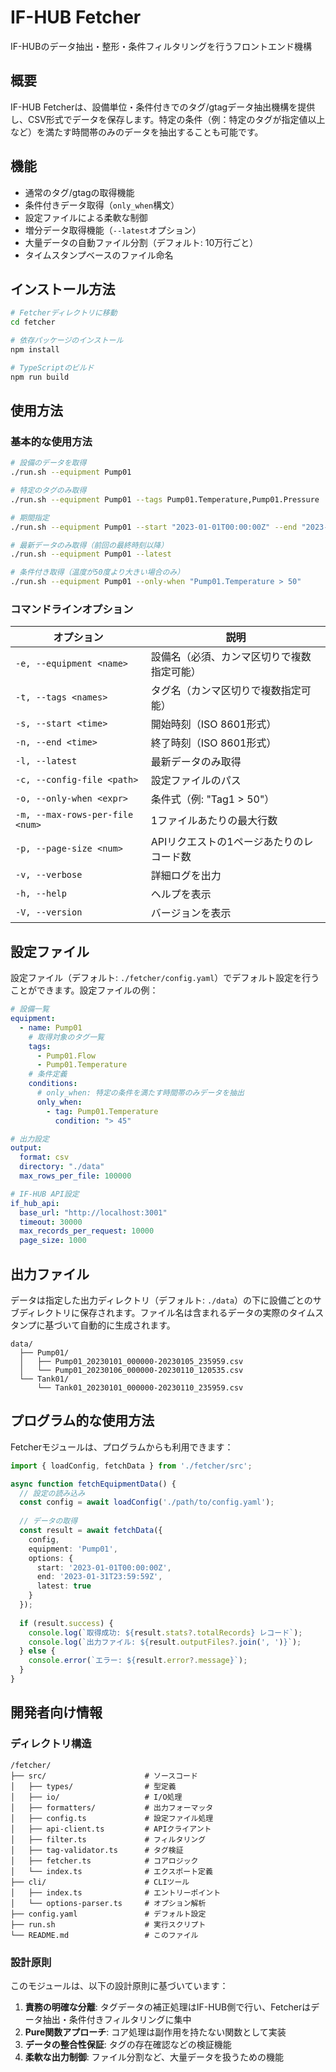 # IF-HUB Fetcher

IF-HUBのデータ抽出・整形・条件フィルタリングを行うフロントエンド機構

## 概要

IF-HUB Fetcherは、設備単位・条件付きでのタグ/gtagデータ抽出機構を提供し、CSV形式でデータを保存します。特定の条件（例：特定のタグが指定値以上など）を満たす時間帯のみのデータを抽出することも可能です。

## 機能

- 通常のタグ/gtagの取得機能
- 条件付きデータ取得（`only_when`構文）
- 設定ファイルによる柔軟な制御
- 増分データ取得機能（`--latest`オプション）
- 大量データの自動ファイル分割（デフォルト: 10万行ごと）
- タイムスタンプベースのファイル命名

## インストール方法

```bash
# Fetcherディレクトリに移動
cd fetcher

# 依存パッケージのインストール
npm install

# TypeScriptのビルド
npm run build
```

## 使用方法

### 基本的な使用方法

```bash
# 設備のデータを取得
./run.sh --equipment Pump01

# 特定のタグのみ取得
./run.sh --equipment Pump01 --tags Pump01.Temperature,Pump01.Pressure

# 期間指定
./run.sh --equipment Pump01 --start "2023-01-01T00:00:00Z" --end "2023-01-31T23:59:59Z"

# 最新データのみ取得（前回の最終時刻以降）
./run.sh --equipment Pump01 --latest

# 条件付き取得（温度が50度より大きい場合のみ）
./run.sh --equipment Pump01 --only-when "Pump01.Temperature > 50"
```

### コマンドラインオプション

| オプション                | 説明                                               |
|--------------------------|---------------------------------------------------|
| `-e, --equipment <name>` | 設備名（必須、カンマ区切りで複数指定可能）          |
| `-t, --tags <names>`     | タグ名（カンマ区切りで複数指定可能）                |
| `-s, --start <time>`     | 開始時刻（ISO 8601形式）                          |
| `-n, --end <time>`       | 終了時刻（ISO 8601形式）                          |
| `-l, --latest`           | 最新データのみ取得                                |
| `-c, --config-file <path>` | 設定ファイルのパス                                |
| `-o, --only-when <expr>` | 条件式（例: "Tag1 > 50"）                         |
| `-m, --max-rows-per-file <num>` | 1ファイルあたりの最大行数                   |
| `-p, --page-size <num>`  | APIリクエストの1ページあたりのレコード数           |
| `-v, --verbose`          | 詳細ログを出力                                    |
| `-h, --help`             | ヘルプを表示                                      |
| `-V, --version`          | バージョンを表示                                  |

## 設定ファイル

設定ファイル（デフォルト: `./fetcher/config.yaml`）でデフォルト設定を行うことができます。設定ファイルの例：

```yaml
# 設備一覧
equipment:
  - name: Pump01
    # 取得対象のタグ一覧
    tags:
      - Pump01.Flow
      - Pump01.Temperature
    # 条件定義
    conditions:
      # only_when: 特定の条件を満たす時間帯のみデータを抽出
      only_when:
        - tag: Pump01.Temperature
          condition: "> 45"

# 出力設定
output:
  format: csv
  directory: "./data"
  max_rows_per_file: 100000

# IF-HUB API設定
if_hub_api:
  base_url: "http://localhost:3001"
  timeout: 30000
  max_records_per_request: 10000
  page_size: 1000
```

## 出力ファイル

データは指定した出力ディレクトリ（デフォルト: `./data`）の下に設備ごとのサブディレクトリに保存されます。ファイル名は含まれるデータの実際のタイムスタンプに基づいて自動的に生成されます。

```
data/
  ├── Pump01/
  │   ├── Pump01_20230101_000000-20230105_235959.csv
  │   └── Pump01_20230106_000000-20230110_120535.csv
  └── Tank01/
      └── Tank01_20230101_000000-20230110_235959.csv
```

## プログラム的な使用方法

Fetcherモジュールは、プログラムからも利用できます：

```typescript
import { loadConfig, fetchData } from './fetcher/src';

async function fetchEquipmentData() {
  // 設定の読み込み
  const config = await loadConfig('./path/to/config.yaml');
  
  // データの取得
  const result = await fetchData({
    config,
    equipment: 'Pump01',
    options: {
      start: '2023-01-01T00:00:00Z',
      end: '2023-01-31T23:59:59Z',
      latest: true
    }
  });
  
  if (result.success) {
    console.log(`取得成功: ${result.stats?.totalRecords} レコード`);
    console.log(`出力ファイル: ${result.outputFiles?.join(', ')}`);
  } else {
    console.error(`エラー: ${result.error?.message}`);
  }
}
```

## 開発者向け情報

### ディレクトリ構造

```
/fetcher/
├── src/                      # ソースコード
│   ├── types/                # 型定義
│   ├── io/                   # I/O処理
│   ├── formatters/           # 出力フォーマッタ
│   ├── config.ts             # 設定ファイル処理
│   ├── api-client.ts         # APIクライアント
│   ├── filter.ts             # フィルタリング
│   ├── tag-validator.ts      # タグ検証
│   ├── fetcher.ts            # コアロジック
│   └── index.ts              # エクスポート定義
├── cli/                      # CLIツール
│   ├── index.ts              # エントリーポイント
│   └── options-parser.ts     # オプション解析
├── config.yaml               # デフォルト設定
├── run.sh                    # 実行スクリプト
└── README.md                 # このファイル
```

### 設計原則

このモジュールは、以下の設計原則に基づいています：

1. **責務の明確な分離**: タグデータの補正処理はIF-HUB側で行い、Fetcherはデータ抽出・条件付きフィルタリングに集中
2. **Pure関数アプローチ**: コア処理は副作用を持たない関数として実装
3. **データの整合性保証**: タグの存在確認などの検証機能
4. **柔軟な出力制御**: ファイル分割など、大量データを扱うための機能
